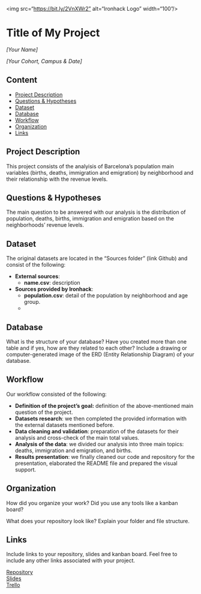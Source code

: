 <img src=“https://bit.ly/2VnXWr2” alt=“Ironhack Logo” width=“100”/>

# Title of My Project
*[Your Name]*

*[Your Cohort, Campus & Date]*

## Content
- [Project Description](#project-description)
- [Questions & Hypotheses](#questions-hypotheses)
- [Dataset](#dataset)
- [Database](#database)
- [Workflow](#workflow)
- [Organization](#organization)
- [Links](#links)


## Project Description
This project consists of the analyisis of Barcelona’s population main variables (births, deaths, immigration and emigration) by neighborhood and their relationship with the revenue levels.

## Questions & Hypotheses
The main question to be answered with our analysis is the distribution of population, deaths, births, immigration and emigration based on the neighborhoods’ revenue levels.

## Dataset
The original datasets are located in the “Sources folder” (link Github) and consist of the following:
- **External sources**:
    - **name.csv**: description
- **Sources provided by Ironhack**:
    - **population.csv**: detail of the population by neighborhood and age group.
    - 

## Database
What is the structure of your database? Have you created more than one table and if yes, how are they related to each other? Include a drawing or computer-generated image of the ERD (Entity Relationship Diagram) of your database.

## Workflow
Our workflow consisted of the following:
- **Definition of the project’s goal:** definition of the above-mentioned main question of the project.
- **Datasets research**: we then completed the provided information with the external datasets mentioned before.
- **Data cleaning and validation**: preparation of the datasets for their analysis and cross-check of the main total values.
- **Analysis of the data**: we divided our analysis into three main topics: deaths, immigration and emigration, and births.
- **Results presentation**: we finally cleaned our code and repository for the presentation, elaborated the README file and prepared the visual support.

## Organization
How did you organize your work? Did you use any tools like a kanban board?

What does your repository look like? Explain your folder and file structure.

## Links
Include links to your repository, slides and kanban board. Feel free to include any other links associated with your project.

[Repository](https://github.com/)  
[Slides](https://slides.com/)  
[Trello](https://trello.com/en)  